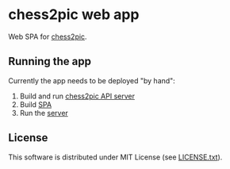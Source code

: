 # chess2pic web app

Web SPA for [chess2pic](https://github.com/xopoww/chess2pic).

## Running the app

Currently the app needs to be deployed "by hand":

1. Build and run [chess2pic API server](https://github.com/xopoww/chess2pic#api-server)
2. Build [SPA](./front/README.md)
3. Run the [server](./back/README.md)

## License

This software is distributed under MIT License (see [LICENSE.txt](LICENSE.txt)).